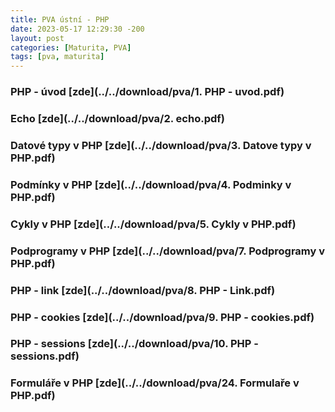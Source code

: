 ```yaml
---
title: PVA ústní - PHP
date: 2023-05-17 12:29:30 -200
layout: post
categories: [Maturita, PVA]
tags: [pva, maturita]
---
```


### PHP - úvod [zde](../../download/pva/1. PHP - uvod.pdf)

### Echo [zde](../../download/pva/2. echo.pdf)

### Datové typy v PHP [zde](../../download/pva/3. Datove typy v PHP.pdf)

### Podmínky v PHP [zde](../../download/pva/4. Podminky v PHP.pdf)

### Cykly v PHP [zde](../../download/pva/5. Cykly v PHP.pdf)

### Podprogramy v PHP [zde](../../download/pva/7. Podprogramy v PHP.pdf)

### PHP - link [zde](../../download/pva/8. PHP - Link.pdf)

### PHP - cookies [zde](../../download/pva/9. PHP - cookies.pdf)

### PHP - sessions [zde](../../download/pva/10. PHP - sessions.pdf)

### Formuláře v PHP [zde](../../download/pva/24. Formulaře v PHP.pdf)

